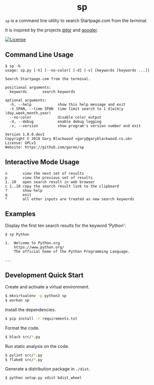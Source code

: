 <h1 align="center">sp</h1>

`sp` is a command line utility to search Startpage.com from the terminal.

It is  inspired by the projects [ddgr](https://github.com/jarun/ddgr) and [googler](https://github.com/jarun/googler).

<a href="https://github.com/garee/sp/blob/master/LICENSE"><img src="https://img.shields.io/github/license/garee/sp.svg" alt="License" /></a>

## Command Line Usage

```
$ sp -h
usage: sp.py [-h] [--no-color] [-d] [-v] [keywords [keywords ...]]

Search Startpage.com from the terminal.

positional arguments:
  keywords       search keywords

optional arguments:
  -h, --help            show this help message and exit
  -t SPAN, --time SPAN  time limit search to 1 d|w|m|y (day,week,month,year)
  --no-color            disable color output
  -d, --debug           enable debug logging
  -v, --version         show program's version number and exit

Version 1.0.0.dev1
Copyright © 2018 Gary Blackwood <gary@garyblackwood.co.uk>
License: GPLv3
Website: https://github.com/garee/sp
```

## Interactive Mode Usage

```
n       view the next set of results
p       view the previous set of results
1..10   open search result in web browser
c 1..10 copy the search result link to the clipboard
?       show help
q       exit
*       all other inputs are treated as new search keywords
```

## Examples

Display the first ten search results for the keyword 'Python':
```
$ sp Python

1.  Welcome to Python.org
    https://www.python.org/
    The official home of the Python Programming Language.

...
```

## Development Quick Start

Create and activate a virtual environment.
```sh
$ mkvirtualenv -p python3 sp
$ workon sp
```

Install the dependencies.

```sh
$ pip install -r requirements.txt
```

Format the code.

```sh
$ black src/*.py
```

Run static analysis on the code.

```sh
$ pylint src/*.py
$ flake8 src/*.py
```

Generate a distribution package in `./dist`.

```sh
$ python setup.py sdist bdist_wheel
```
